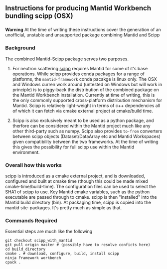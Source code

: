 ## Instructions for producing Mantid Workbench bundling scipp (OSX)

###
**Warning** At the time of writing these instructions cover the generation of an unofficial, unstable and unsupported package combining Mantid and Scipp

### Background

The combined Mantid-Scipp package serves two purposes.

1. For neutron scattering [scipp](https://scipp.github.io/) requires Mantid for some of it's base operations. While scipp provides conda packages for a range of platforms, the `mantid-framework` conda pacakge is linux only. The OSX and Windows curren work around (untested on Windows but will work in principle) is to piggy-back the distribution of the combined package on the Mantid Workbench installation. Currently at time of writing, this is the only commonly supported cross-platform distribution mechanism for Mantid. Scipp is relatively light-weight in terms of c++ dependencies all of which it can fetch via cmake external project at cmake/build time. 

2. Scipp is also exclusively meant to be used as a python package, and therfore can be considered within the Mantid project much like any other third-party such as numpy. Scipp also provides `to-from` converters between scipp objects (Dataset/DataArray etc and Mantid Workspaces) given compatibility between the two frameworks. At the time of writing this gives the possibility for full scipp use within the Mantid environment.


### Overall how this works

scipp is introduced as a cmake external project, and is downloaded, configured and built at cmake time (though this could be made mixed cmake-time/build-time). The configuration files can be used to select the SHA1 of scipp to use. Key Mantid cmake variables, such as the python executable are passed through to cmake. scipp is then "installed" into the Mantid build directory (bin). At packaging time, scipp is copied into the mantid site-packages. It's pretty much as simple as that.

### Commands Required

Essential steps are much like the following
```
git checkout scipp_with_mantid
git pull origin master # (possibly have to resolve conficts here)
cd build_directory
cmake . # download, configure, build, install scipp
ninja Framework workbench
cpack .
```
